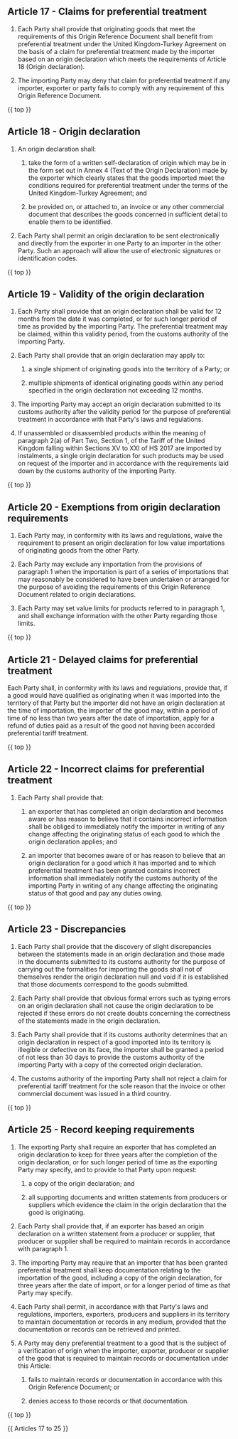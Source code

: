 ## Article 17 - Claims for preferential treatment

1. Each Party shall provide that originating goods that meet the requirements of this Origin Reference Document shall benefit from preferential treatment under the United Kingdom-Turkey Agreement on the basis of a claim for preferential treatment made by the importer based on an origin declaration which meets the requirements of Article 18 (Origin declaration).

2. The importing Party may deny that claim for preferential treatment if any importer, exporter or party fails to comply with any requirement of this Origin Reference Document.

{{ top }}

## Article 18 - Origin declaration

1. An origin declaration shall:

   1. take the form of a written self-declaration of origin which may be in the form set out in Annex 4 (Text of the Origin Declaration) made by the exporter which clearly states that the goods imported meet the conditions required for preferential treatment under the terms of the United Kingdom-Turkey Agreement; and

   2. be provided on, or attached to, an invoice or any other commercial document that describes the goods concerned in sufficient detail to enable them to be identified.

2. Each Party shall permit an origin declaration to be sent electronically and directly from the exporter in one Party to an importer in the other Party. Such an approach will allow the use of electronic signatures or identification codes. 

{{ top }}

## Article 19 - Validity of the origin declaration

1. Each Party shall provide that an origin declaration shall be valid for 12 months from the date it was completed, or for such longer period of time as provided by the importing Party. The preferential treatment may be claimed, within this validity period, from the customs authority of the importing Party.

2. Each Party shall provide that an origin declaration may apply to:

   1. a single shipment of originating goods into the territory of a Party; or 

   2. multiple shipments of identical originating goods within any period specified in the origin declaration not exceeding 12 months.

3. The importing Party may accept an origin declaration submitted to its customs authority after the validity period for the purpose of preferential treatment in accordance with that Party's laws and regulations.

4. If unassembled or disassembled products within the meaning of paragraph 2(a) of Part Two, Section 1, of the Tariff of the United Kingdom falling within Sections XV to XXI of HS 2017 are imported by instalments, a single origin declaration for such products may be used on request of the importer and in accordance with the requirements laid down by the customs authority of the importing Party. 

{{ top }}

## Article 20 - Exemptions from origin declaration requirements

1. Each Party may, in conformity with its laws and regulations, waive the requirement to present an origin declaration for low value importations of originating goods from the other Party.

2. Each Party may exclude any importation from the provisions of paragraph 1 when the importation is part of a series of importations that may reasonably be considered to have been undertaken or arranged for the purpose of avoiding the requirements of this Origin Reference Document related to origin declarations.

3. Each Party may set value limits for products referred to in paragraph 1, and shall exchange information with the other Party regarding those limits.

{{ top }}

## Article 21 - Delayed claims for preferential treatment

Each Party shall, in conformity with its laws and regulations, provide that, if a good would have qualified as originating when it was imported into the territory of that Party but the importer did not have an origin declaration at the time of importation, the importer of the good may, within a period of time of no less than two years after the date of importation, apply for a refund of duties paid as a result of the good not having been accorded preferential tariff treatment.

{{ top }}

## Article 22 - Incorrect claims for preferential treatment

1. Each Party shall provide that:

   1. an exporter that has completed an origin declaration and becomes aware or has reason to believe that it contains incorrect information shall be obliged to immediately notify the importer in writing of any change affecting the originating status of each good to which the origin declaration applies; and

   2. an importer that becomes aware of or has reason to believe that an origin declaration for a good which it has imported and to which preferential treatment has been granted contains incorrect information shall immediately notify the customs authority of the importing Party in writing of any change affecting the originating status of that good and pay any duties owing. 

{{ top }}

## Article 23 - Discrepancies

1. Each Party shall provide that the discovery of slight discrepancies between the statements made in an origin declaration and those made in the documents submitted to its customs authority for the purpose of carrying out the formalities for importing the goods shall not of themselves render the origin declaration null and void if it is established that those documents correspond to the goods submitted.

2. Each Party shall provide that obvious formal errors such as typing errors on an origin declaration shall not cause the origin declaration to be rejected if these errors do not create doubts concerning the correctness of the statements made in the origin declaration.

3. Each Party shall provide that if its customs authority determines that an origin declaration in respect of a good imported into its territory is illegible or defective on its face, the importer shall be granted a period of not less than 30 days to provide the customs authority of the importing Party with a copy of the corrected origin declaration.

4. The customs authority of the importing Party shall not reject a claim for preferential tariff treatment for the sole reason that the invoice or other commercial document was issued in a third country.

{{ top }}

## Article 25 - Record keeping requirements 

1. The exporting Party shall require an exporter that has completed an origin declaration to keep for three years after the completion of the origin declaration, or for such longer period of time as the exporting Party may specify, and to provide to that Party upon request:

   1. a copy of the origin declaration; and 

   2. all supporting documents and written statements from producers or suppliers which evidence the claim in the origin declaration that the good is originating.

2. Each Party shall provide that, if an exporter has based an origin declaration on a written statement from a producer or supplier, that producer or supplier shall be required to maintain records in accordance with paragraph 1. 

3. The importing Party may require that an importer that has been granted preferential treatment shall keep documentation relating to the importation of the good, including a copy of the origin declaration, for three years after the date of import, or for a longer period of time as that Party may specify. 

4. Each Party shall permit, in accordance with that Party's laws and regulations, importers, exporters, producers and suppliers in its territory to maintain documentation or records in any medium, provided that the documentation or records can be retrieved and printed. 

5. A Party may deny preferential treatment to a good that is the subject of a verification of origin when the importer, exporter, producer or supplier of the good that is required to maintain records or documentation under this Article: 

   1. fails to maintain records or documentation in accordance with this Origin Reference Document; or

   2. denies access to those records or that documentation.

{{ top }}

{{ Articles 17 to 25 }}
